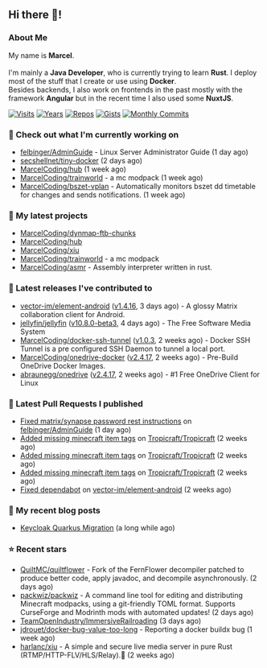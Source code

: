 ## Hi there 👋!




### About Me

My name is **Marcel**.
<br><br>
I'm mainly a **Java Developer**, who is currently trying to learn **Rust**. I deploy most of the stuff that I create or use using **Docker**.
<br>
Besides backends, I also work on frontends in the past mostly with the framework **Angular** but in the recent time I also used some **NuxtJS**. 

[![Visits](https://badges.pufler.dev/visits/MarcelCoding/MarcelCoding?style=flat-square&color=black&logo=github)](https://github.com/MarcelCoding)
[![Years](https://badges.pufler.dev/years/MarcelCoding?style=flat-square&color=black&logo=github)](https://github.com/MarcelCoding)
[![Repos](https://badges.pufler.dev/repos/MarcelCoding?style=flat-square&color=black&logo=github)](https://github.com/MarcelCoding?tab=repositories)
[![Gists](https://badges.pufler.dev/gists/MarcelCoding?style=flat-square&color=black&logo=github)](https://gist.github.com/MarcelCoding)
[![Monthly Commits](https://badges.pufler.dev/commits/monthly/MarcelCoding?style=flat-square&color=black&logo=github)](https://github.com/MarcelCoding)

### 👷 Check out what I'm currently working on

- [felbinger/AdminGuide](https://github.com/felbinger/AdminGuide) - Linux Server Administrator Guide (1 day ago)
- [secshellnet/tiny-docker](https://github.com/secshellnet/tiny-docker) (2 days ago)
- [MarcelCoding/hub](https://github.com/MarcelCoding/hub) (1 week ago)
- [MarcelCoding/trainworld](https://github.com/MarcelCoding/trainworld) - a mc modpack (1 week ago)
- [MarcelCoding/bszet-vplan](https://github.com/MarcelCoding/bszet-vplan) - Automatically monitors bszet dd timetable for changes and sends notifications. (1 week ago)

### 🌱 My latest projects

- [MarcelCoding/dynmap-ftb-chunks](https://github.com/MarcelCoding/dynmap-ftb-chunks)
- [MarcelCoding/hub](https://github.com/MarcelCoding/hub)
- [MarcelCoding/xiu](https://github.com/MarcelCoding/xiu)
- [MarcelCoding/trainworld](https://github.com/MarcelCoding/trainworld) - a mc modpack
- [MarcelCoding/asmr](https://github.com/MarcelCoding/asmr) - Assembly interpreter written in rust.

### 🔭 Latest releases I've contributed to

- [vector-im/element-android](https://github.com/vector-im/element-android) ([v1.4.16](https://github.com/vector-im/element-android/releases/tag/v1.4.16), 3 days ago) - A glossy Matrix collaboration client for Android.
- [jellyfin/jellyfin](https://github.com/jellyfin/jellyfin) ([v10.8.0-beta3](https://github.com/jellyfin/jellyfin/releases/tag/v10.8.0-beta3), 4 days ago) - The Free Software Media System
- [MarcelCoding/docker-ssh-tunnel](https://github.com/MarcelCoding/docker-ssh-tunnel) ([v1.0.3](https://github.com/MarcelCoding/docker-ssh-tunnel/releases/tag/v1.0.3), 2 weeks ago) - Docker SSH Tunnel is a pre configured SSH Daemon to tunnel a local port.
- [MarcelCoding/onedrive-docker](https://github.com/MarcelCoding/onedrive-docker) ([v2.4.17](https://github.com/MarcelCoding/onedrive-docker/releases/tag/v2.4.17), 2 weeks ago) - Pre-Build OneDrive Docker Images.
- [abraunegg/onedrive](https://github.com/abraunegg/onedrive) ([v2.4.17](https://github.com/abraunegg/onedrive/releases/tag/v2.4.17), 2 weeks ago) - #1 Free OneDrive Client for Linux

### 🔨 Latest Pull Requests I published

- [Fixed matrix/synapse password rest instructions](https://github.com/felbinger/AdminGuide/pull/69) on [felbinger/AdminGuide](https://github.com/felbinger/AdminGuide) (1 day ago)
- [Added missing minecraft item tags](https://github.com/Tropicraft/Tropicraft/pull/438) on [Tropicraft/Tropicraft](https://github.com/Tropicraft/Tropicraft) (2 weeks ago)
- [Added missing minecraft item tags](https://github.com/Tropicraft/Tropicraft/pull/437) on [Tropicraft/Tropicraft](https://github.com/Tropicraft/Tropicraft) (2 weeks ago)
- [Added missing minecraft item tags](https://github.com/Tropicraft/Tropicraft/pull/436) on [Tropicraft/Tropicraft](https://github.com/Tropicraft/Tropicraft) (2 weeks ago)
- [Fixed dependabot](https://github.com/vector-im/element-android/pull/5966) on [vector-im/element-android](https://github.com/vector-im/element-android) (2 weeks ago)

### 📜 My recent blog posts

- [Keycloak Quarkus Migration](https://m4rc3l.de/blog/keycloak-quarkus-migration) (a long while ago)

### ⭐ Recent stars

- [QuiltMC/quiltflower](https://github.com/QuiltMC/quiltflower) - Fork of the FernFlower decompiler patched to produce better code, apply javadoc, and decompile asynchronously. (2 days ago)
- [packwiz/packwiz](https://github.com/packwiz/packwiz) - A command line tool for editing and distributing Minecraft modpacks, using a git-friendly TOML format. Supports CurseForge and Modrinth mods with automated updates! (2 days ago)
- [TeamOpenIndustry/ImmersiveRailroading](https://github.com/TeamOpenIndustry/ImmersiveRailroading) (3 days ago)
- [jdrouet/docker-bug-value-too-long](https://github.com/jdrouet/docker-bug-value-too-long) - Reporting a docker buildx bug (1 week ago)
- [harlanc/xiu](https://github.com/harlanc/xiu) - A simple and secure live media server in pure Rust (RTMP/HTTP-FLV/HLS/Relay).🦀 (2 weeks ago)
